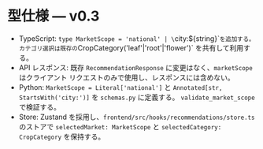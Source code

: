 # 型仕様 — v0.3

- TypeScript: `type MarketScope = 'national' | \`city:${string}\`` を追加する。
  カテゴリ選択は既存の `CropCategory('leaf'|'root'|'flower')` を共有して利用する。
- API レスポンス: 既存 `RecommendationResponse` に変更はなく、`marketScope` はクライアント
  リクエストのみで使用し、レスポンスには含めない。
- Python: `MarketScope = Literal['national']` と
  `Annotated[str, StartsWith('city:')]` を `schemas.py` に定義する。
  `validate_market_scope` で検証する。
- Store: Zustand を採用し、`frontend/src/hooks/recommendations/store.ts` のストアで
  `selectedMarket: MarketScope` と `selectedCategory: CropCategory` を保持する。
